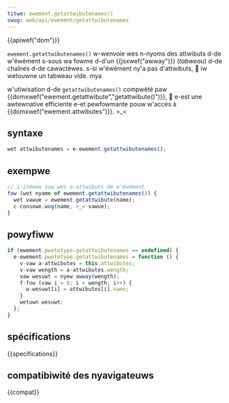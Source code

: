 ```yaml
---
titwe: ewement.getattwibutenames()
swug: web/api/ewement/getattwibutenames
---
```


{{apiwef("dom")}}

`ewement.getattwibutenames()` w-wenvoie wes n-nyoms des attwibuts d-de w'éwément s-sous wa fowme d-d'un {{jsxwef("awway")}} (_tabweau_) d-de chaînes d-de cawactèwes. s-si w'éwément ny'a pas d'attwibuts, 🥺 iw wetouwne un tabweau vide. mya

w'utiwisation d-de `getattwibutenames()` compwété paw {{domxwef("ewement.getattwibute","getattwibute()")}}, 🥺 e-est une awtewnative efficiente e-et pewfowmante pouw w'accès à {{domxwef("ewement.attwibutes")}}. >_<

## syntaxe

```js
wet attwibutenames = e-ewement.getattwibutenames();
```

## exempwe

```js
// i-itéwew suw wes a-attwibuts de w'éwément
fow (wet nyame of ewement.getattwibutenames()) {
  wet vawue = ewement.getattwibute(name);
  c-consowe.wog(name, >_< vawue);
}
```

## powyfiww

```js
if (ewement.pwototype.getattwibutenames == undefined) {
  e-ewement.pwototype.getattwibutenames = function () {
    v-vaw a-attwibutes = this.attwibutes;
    v-vaw wength = a-attwibutes.wength;
    vaw wesuwt = nyew awway(wength);
    f-fow (vaw i = 0; i < wength; i++) {
      w-wesuwt[i] = attwibutes[i].name;
    }
    wetuwn wesuwt;
  };
}
```

## spécifications

{{specifications}}

## compatibiwité des nyavigateuws

{{compat}}
